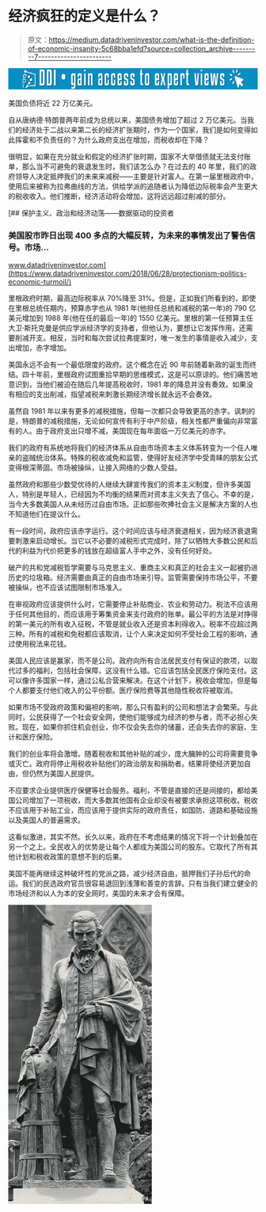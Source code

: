 # 经济疯狂的定义是什么？

> 原文：<https://medium.datadriveninvestor.com/what-is-the-definition-of-economic-insanity-5c68bba1efd?source=collection_archive---------7----------------------->

[![](img/8a0c36eb30ab23821333e1e2c65a4a9a.png)](http://www.track.datadriveninvestor.com/1B9E)

美国负债将近 22 万亿美元。

自从唐纳德·特朗普两年前成为总统以来，美国债务增加了超过 2 万亿美元。当我们的经济处于二战以来第二长的经济扩张期时，作为一个国家，我们是如何变得如此挥霍和不负责任的？为什么政府支出在增加，而税收却在下降？

很明显，如果在充分就业和假定的经济扩张时期，国家不大举借债就无法支付账单，那么当不可避免的衰退发生时，我们该怎么办？在过去的 40 年里，我们的政府领导人决定抵押我们的未来来减税——主要是针对富人。在第一届里根政府中，使用后来被称为拉弗曲线的方法，供给学派的追随者认为降低边际税率会产生更大的税收收入。他们推断，经济活动将会增加，这将远远超过削减的部分。

[](https://www.datadriveninvestor.com/2018/06/28/protectionism-politics-economic-turmoil/) [## 保护主义、政治和经济动荡——数据驱动的投资者

### 美国股市昨日出现 400 多点的大幅反转，为未来的事情发出了警告信号。市场…

www.datadriveninvestor.com](https://www.datadriveninvestor.com/2018/06/28/protectionism-politics-economic-turmoil/) 

里根政府时期，最高边际税率从 70%降至 31%。但是，正如我们所看到的，即使在里根总统任期内，预算赤字也从 1981 年(他担任总统和减税的第一年)的 790 亿美元增加到 1988 年(他在任的最后一年)的 1550 亿美元。里根的第一任预算主任大卫·斯托克曼是供应学派经济学的支持者，但他认为，要想让它发挥作用，还需要削减开支。相反，当时和每次尝试拉弗提案时，唯一发生的事情是收入减少，支出增加，赤字增加。

美国永远不会有一个最低限度的政府。这个概念在近 90 年前随着新政的诞生而终结。四十年前，里根政府试图重拾早期的思维模式，这是可以原谅的。他们痛苦地意识到，当他们被迫在随后几年提高税收时，1981 年的降息并没有奏效。如果没有相应的支出削减，指望减税来刺激长期经济增长就永远不会奏效。

虽然自 1981 年以来有更多的减税措施，但每一次都只会导致更高的赤字。讽刺的是，特朗普的减税措施，无论如何宣传有利于中产阶级，相关性都严重偏向非常富有的人。由于政府支出只增不减，美国现在每年面临一万亿美元的赤字。

我们的政府有系统地将我们的经济体系从自由市场资本主义体系转变为一个任人唯亲的盗贼统治体系。特殊的税收减免和监管，使得好友经济学中受青睐的朋友公式变得根深蒂固。市场被操纵，让接入网络的少数人受益。

虽然政府和那些少数受优待的人继续大肆宣传我们的资本主义制度，但许多美国人，特别是年轻人，已经因为不均衡的结果而对资本主义失去了信心。不幸的是，当今大多数美国人从未经历过自由市场。正如那些吹捧社会主义是解决方案的人也不知道他们在提议什么。

有一段时间，政府应该赤字运行。这个时间应该与经济衰退相关，因为经济衰退需要刺激来启动增长。当它以不必要的减税形式完成时，除了以牺牲大多数公民和后代的利益为代价把更多的钱放在超级富人手中之外，没有任何好处。

破产的共和党减税哲学需要与马克思主义、重商主义和真正的社会主义一起被扔进历史的垃圾箱。经济需要由真正的自由市场来引导。监管需要保持市场公平，不要被操纵，也不应该试图限制市场准入。

在审视政府应该提供什么时，它需要停止补贴商业、农业和劳动力。税法不应该用于任何其他目的，而应该用于筹集资金来支付政府的账单。最公平的方法是对挣得的第一美元的所有收入征税，不管是就业收入还是资本利得收入。税率不应超过两三种。所有的减税和免税都应该取消，让个人来决定如何不受社会工程的影响，通过使用税法来花钱。

美国人民应该是赢家，而不是公司。政府向所有合法居民支付有保证的款项，以取代过多的福利，包括社会保障，这没有什么错。它应该包括全民医疗保险支付。这可以像许多国家一样，通过公私合营来解决。在这个计划下，税收会增加，但是每个人都要支付他们收入的公平份额。医疗保险费等其他隐性税收将被取消。

如果市场不受政府政策和偏袒的影响，那么只有盈利的公司和想法才会繁荣。与此同时，公民获得了一个社会安全网，使他们能够成为经济的参与者，而不必担心失败。现在，如果你抓住机会创业，你不仅会失去你的储蓄，还会失去你的家庭、生计和医疗保险。

我们的创业率将会激增。随着税收和其他补贴的减少，庞大臃肿的公司将需要竞争或灭亡。政府将停止用税收补贴他们的政治朋友和捐助者。结果将使经济更加自由，但仍然为美国人民提供。

不应要求企业提供医疗保健等社会服务。福利，不管是直接的还是间接的，都给美国公司增加了一项税收，而大多数其他国有企业却没有被要求承担这项税收。税收不应该用于补贴工业，而应该用于提供实际的政府责任，如国防、道路和基础设施以及美国人的普遍需求。

这看似激进，其实不然。长久以来，政府在不考虑结果的情况下将一个计划叠加在另一个之上。全民收入的优势是让每个人都成为美国公司的股东。它取代了所有其他计划和税收政策的意想不到的后果。

美国不能再继续这种破坏性的党派之路，减少经济自由，抵押我们子孙后代的命运。我们的民选政府官员很容易退回到浅薄和善变的言辞。只有当我们建立健全的市场经济和以人为本的安全网时，美国的未来才会有保障。

![](img/8315db971c8036f4fc85beefb2972c66.png)